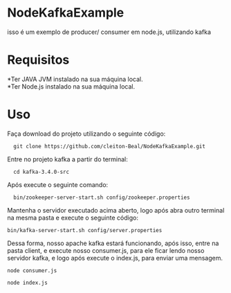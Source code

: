 # NodeKafkaExample
isso é um exemplo de producer/ consumer em node.js, utilizando kafka

# Requisitos 
*Ter JAVA JVM instalado na sua máquina local.<br>
*Ter Node.js instalado na sua máquina local.

# Uso
Faça download do projeto utilizando o seguinte código:
```
  git clone https://github.com/cleiton-Beal/NodeKafkaExample.git
```
Entre no projeto kafka a partir do terminal:
```
  cd kafka-3.4.0-src
```
Após execute o seguinte comando:
```
  bin/zookeeper-server-start.sh config/zookeeper.properties
```

Mantenha o servidor executado acima aberto, logo após abra outro terminal na mesma pasta e execute o seguinte código:
```
bin/kafka-server-start.sh config/server.properties
```
Dessa forma, nosso apache kafka estará funcionando, após isso, entre na pasta client, e execute nosso consumer.js, para ele ficar lendo nosso servidor kafka, e logo após execute o index.js, para enviar uma mensagem.
```
node consumer.js
```
```
node index.js
```


